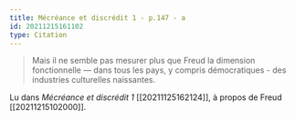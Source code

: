 ```yaml
---
title: Mécréance et discrédit 1 - p.147 - a
id: 20211215161102
type: Citation
---
```


> Mais il ne semble pas mesurer plus que Freud la dimension fonctionnelle — dans tous les pays, y compris démocratiques - des industries culturelles naissantes.

Lu dans *Mécréance et discrédit 1* [[20211125162124]], à propos de Freud [[20211215102000]].